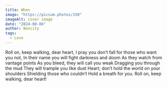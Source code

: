 ```yaml
---
title: When
image: "https://picsum.photos/150"
imageAlt: cover image
date: "2024-08-06"
author: Bencity
tags:
  - Love
---
```


Roll on, keep walking, dear heart,
I pray you don’t fall for those who want you not,
In their name you will fight darkness and doom
As they watch from vantage points
As you bleed, they will call you weak
Dragging you through the mud
They will trample you like dust
Heart; don’t hold the world on your shoulders
Shielding those who couldn’t
Hold a breath for you.
Roll on, keep walking, dear heart!
